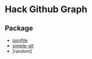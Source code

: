 # Hack Github Graph


## Package
- [jsonfile](https://www.npmjs.com/package/jsonfile)
- [simple-git](https://www.npmjs.com/package/simple-git)
- [random]
